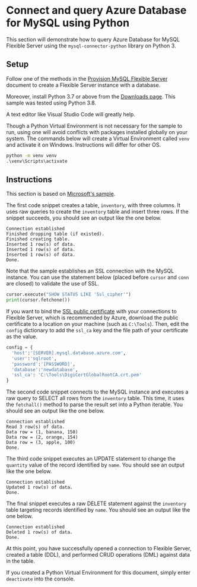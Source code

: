 # Connect and query Azure Database for MySQL using Python

This section will demonstrate how to query Azure Database for MySQL Flexible Server using the `mysql-connector-python` library on Python 3.

## Setup

Follow one of the methods in the [Provision MySQL Flexible Server](03_05_Provision_MySQL_Flexible_Server.md) document to create a Flexible Server instance with a database.

Moreover, install Python 3.7 or above from the [Downloads page](https://www.python.org/downloads/). This sample was tested using Python 3.8.

A text editor like Visual Studio Code will greatly help.

Though a Python Virtual Environment is not necessary for the sample to run, using one will avoid conflicts with packages installed globally on your system. The commands below will create a Virtual Environment called `venv` and activate it on Windows. Instructions will differ for other OS.

```cmd
python -m venv venv
.\venv\Scripts\activate
```

## Instructions

This section is based on [Microsoft's sample](https://docs.microsoft.com/azure/mysql/flexible-server/connect-python).

The first code snippet creates a table, `inventory`, with three columns. It uses raw queries to create the `inventory` table and insert three rows. If the snippet succeeds, you should see an output like the one below.

```
Connection established
Finished dropping table (if existed).
Finished creating table.
Inserted 1 row(s) of data.
Inserted 1 row(s) of data.
Inserted 1 row(s) of data.
Done.
```

Note that the sample establishes an SSL connection with the MySQL instance. You can use the statement below (placed before `cursor` and `conn` are closed) to validate the use of SSL.

```python
cursor.execute("SHOW STATUS LIKE 'Ssl_cipher'")
print(cursor.fetchone())
```

If you want to bind the [SSL public certificate](https://dl.cacerts.digicert.com/DigiCertGlobalRootCA.crt.pem) with your connections to Flexible Server, which is recommended by Azure, download the public certificate to a location on your machine (such as `C:\Tools`). Then, edit the `config` dictionary to add the `ssl_ca` key and the file path of your certificate as the value.

```python
config = {
  'host':'[SERVER].mysql.database.azure.com',
  'user':'sqlroot',
  'password':'[PASSWORD]',
  'database':'newdatabase',
  'ssl_ca': 'C:\Tools\DigiCertGlobalRootCA.crt.pem'
}
```

The second code snippet connects to the MySQL instance and executes a raw query to SELECT all rows from the `inventory` table. This time, it uses the `fetchall()` method to parse the result set into a Python iterable. You should see an output like the one below.

```
Connection established
Read 3 row(s) of data.
Data row = (1, banana, 150)
Data row = (2, orange, 154)
Data row = (3, apple, 100)
Done.
```

The third code snippet executes an UPDATE statement to change the `quantity` value of the record identified by `name`. You should see an output like the one below.

```
Connection established
Updated 1 row(s) of data.
Done.
```

The final snippet executes a raw DELETE statement against the `inventory` table targeting records identified by `name`. You should see an output like the one below.

```
Connection established
Deleted 1 row(s) of data.
Done.
```

At this point, you have successfully opened a connection to Flexible Server, created a table (DDL), and performed CRUD operations (DML) against data in the table.

If you created a Python Virtual Environment for this document, simply enter `deactivate` into the console.
